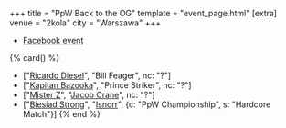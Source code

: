 +++
title = "PpW Back to the OG"
template = "event_page.html"
[extra]
venue = "2kola"
city = "Warszawa"
+++

* [Facebook event](https://www.facebook.com/events/671650544511110/)

{% card() %}
- ["[Ricardo Diesel](@/w/ricardo-diesel.md)", "Bill Feager", nc: "?"]
- ["[Kapitan Bazooka](@/w/kapitan-bazooka.md)", "Prince Striker", nc: "?"]
- ["[Mister Z](@/w/mister-z.md)", "[Jacob Crane](@/w/jacob-crane.md)", nc: "?"]
- ["[Biesiad Strong](@/w/biesiad.md)", "[Isnorr](@/w/isnorr.md)", {c: "PpW Championship", s: "Hardcore Match"}]
{% end %}
